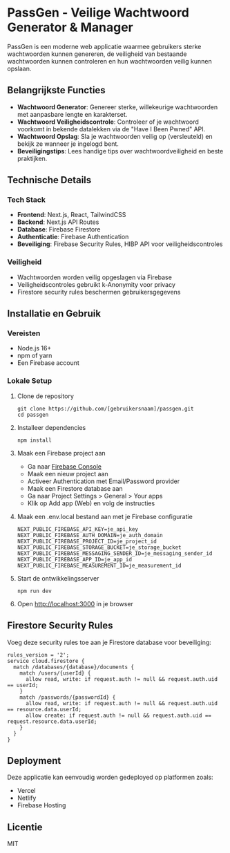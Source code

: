 # PassGen - Veilige Wachtwoord Generator & Manager

PassGen is een moderne web applicatie waarmee gebruikers sterke wachtwoorden kunnen genereren, de veiligheid van bestaande wachtwoorden kunnen controleren en hun wachtwoorden veilig kunnen opslaan.

## Belangrijkste Functies

- **Wachtwoord Generator**: Genereer sterke, willekeurige wachtwoorden met aanpasbare lengte en karakterset.
- **Wachtwoord Veiligheidscontrole**: Controleer of je wachtwoord voorkomt in bekende datalekken via de "Have I Been Pwned" API.
- **Wachtwoord Opslag**: Sla je wachtwoorden veilig op (versleuteld) en bekijk ze wanneer je ingelogd bent.
- **Beveiligingstips**: Lees handige tips over wachtwoordveiligheid en beste praktijken.

## Technische Details

### Tech Stack

- **Frontend**: Next.js, React, TailwindCSS
- **Backend**: Next.js API Routes
- **Database**: Firebase Firestore
- **Authenticatie**: Firebase Authentication
- **Beveiliging**: Firebase Security Rules, HIBP API voor veiligheidscontroles

### Veiligheid

- Wachtwoorden worden veilig opgeslagen via Firebase
- Veiligheidscontroles gebruikt k-Anonymity voor privacy
- Firestore security rules beschermen gebruikersgegevens

## Installatie en Gebruik

### Vereisten

- Node.js 16+ 
- npm of yarn
- Een Firebase account

### Lokale Setup

1. Clone de repository
   ```
   git clone https://github.com/[gebruikersnaam]/passgen.git
   cd passgen
   ```

2. Installeer dependencies
   ```
   npm install
   ```

3. Maak een Firebase project aan
   - Ga naar [Firebase Console](https://console.firebase.google.com/)
   - Maak een nieuw project aan
   - Activeer Authentication met Email/Password provider
   - Maak een Firestore database aan
   - Ga naar Project Settings > General > Your apps
   - Klik op Add app (Web) en volg de instructies

4. Maak een .env.local bestand aan met je Firebase configuratie
   ```
   NEXT_PUBLIC_FIREBASE_API_KEY=je_api_key
   NEXT_PUBLIC_FIREBASE_AUTH_DOMAIN=je_auth_domain
   NEXT_PUBLIC_FIREBASE_PROJECT_ID=je_project_id
   NEXT_PUBLIC_FIREBASE_STORAGE_BUCKET=je_storage_bucket
   NEXT_PUBLIC_FIREBASE_MESSAGING_SENDER_ID=je_messaging_sender_id
   NEXT_PUBLIC_FIREBASE_APP_ID=je_app_id
   NEXT_PUBLIC_FIREBASE_MEASUREMENT_ID=je_measurement_id
   ```

5. Start de ontwikkelingsserver
   ```
   npm run dev
   ```

6. Open [http://localhost:3000](http://localhost:3000) in je browser

## Firestore Security Rules

Voeg deze security rules toe aan je Firestore database voor beveiliging:

```
rules_version = '2';
service cloud.firestore {
  match /databases/{database}/documents {
    match /users/{userId} {
      allow read, write: if request.auth != null && request.auth.uid == userId;
    }
    match /passwords/{passwordId} {
      allow read, write: if request.auth != null && request.auth.uid == resource.data.userId;
      allow create: if request.auth != null && request.auth.uid == request.resource.data.userId;
    }
  }
}
```

## Deployment

Deze applicatie kan eenvoudig worden gedeployed op platformen zoals:

- Vercel
- Netlify
- Firebase Hosting

## Licentie

MIT 